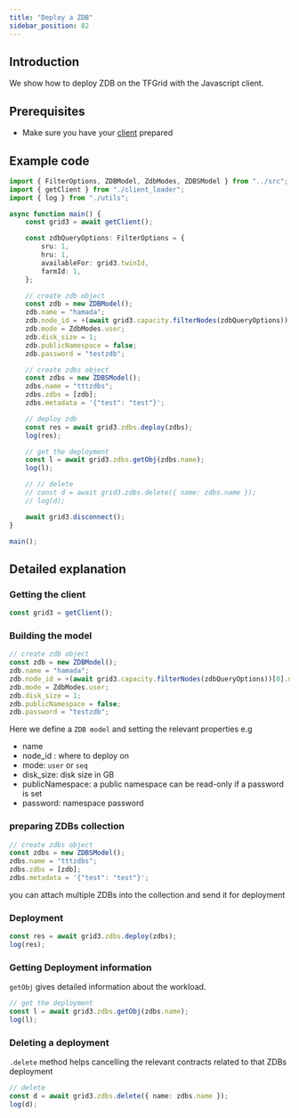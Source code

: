 ```yaml
---
title: "Deploy a ZDB"
sidebar_position: 82
---
```




## Introduction

We show how to deploy ZDB on the TFGrid with the Javascript client.

## Prerequisites

- Make sure you have your [client](./grid3_javascript_loadclient) prepared

## Example code

```ts
import { FilterOptions, ZDBModel, ZdbModes, ZDBSModel } from "../src";
import { getClient } from "./client_loader";
import { log } from "./utils";

async function main() {
    const grid3 = await getClient();

    const zdbQueryOptions: FilterOptions = {
        sru: 1,
        hru: 1,
        availableFor: grid3.twinId,
        farmId: 1,
    };

    // create zdb object
    const zdb = new ZDBModel();
    zdb.name = "hamada";
    zdb.node_id = +(await grid3.capacity.filterNodes(zdbQueryOptions))[0].nodeId;
    zdb.mode = ZdbModes.user;
    zdb.disk_size = 1;
    zdb.publicNamespace = false;
    zdb.password = "testzdb";

    // create zdbs object
    const zdbs = new ZDBSModel();
    zdbs.name = "tttzdbs";
    zdbs.zdbs = [zdb];
    zdbs.metadata = '{"test": "test"}';

    // deploy zdb
    const res = await grid3.zdbs.deploy(zdbs);
    log(res);

    // get the deployment
    const l = await grid3.zdbs.getObj(zdbs.name);
    log(l);

    // // delete
    // const d = await grid3.zdbs.delete({ name: zdbs.name });
    // log(d);

    await grid3.disconnect();
}

main();
```

## Detailed explanation

### Getting the client

```ts
const grid3 = getClient();
```

### Building the model

```ts
// create zdb object
const zdb = new ZDBModel();
zdb.name = "hamada";
zdb.node_id = +(await grid3.capacity.filterNodes(zdbQueryOptions))[0].nodeId;
zdb.mode = ZdbModes.user;
zdb.disk_size = 1;
zdb.publicNamespace = false;
zdb.password = "testzdb";
```

Here we define a `ZDB model` and setting the relevant properties e.g

- name
- node_id : where to deploy on
- mode: `user` or `seq`
- disk_size: disk size in GB
- publicNamespace: a public namespace can be read-only if a password is set
- password: namespace password

### preparing ZDBs collection

```ts
// create zdbs object
const zdbs = new ZDBSModel();
zdbs.name = "tttzdbs";
zdbs.zdbs = [zdb];
zdbs.metadata = '{"test": "test"}';
```

you can attach multiple ZDBs into the collection and send it for deployment

### Deployment

```ts
const res = await grid3.zdbs.deploy(zdbs);
log(res);
```

### Getting Deployment information

`getObj` gives detailed information about the workload.

```ts
// get the deployment
const l = await grid3.zdbs.getObj(zdbs.name);
log(l);
```

### Deleting a deployment

`.delete` method helps cancelling the relevant contracts related to that ZDBs deployment

```ts
// delete
const d = await grid3.zdbs.delete({ name: zdbs.name });
log(d);
```
